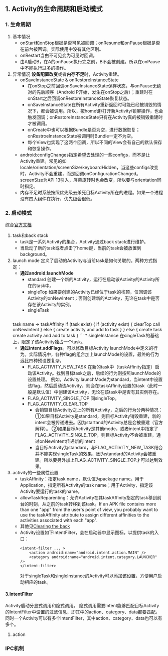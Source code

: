 ## 1. Activity的生命周期和启动模式
### 1. 生命周期
1. 基本情况
    * onStart和onStop根据是否可见被回调；onResume和onPause根据是否在前台被回调。实际使用中没有其他区别。
    * onRestart当由不可见变为可见时回调。
    * 由A启动B，在A的onPause执行完之前，B不会被创建。所以在onPause中不能执行过多的操作。
2. 异常情况
    **设备配置改变**或者**内存不足**时，Activity重建。
    * onSaveInstanceState & onRestoreInstanceState
        * 在onStop之前回调onSaveInstanceState保存状态，与onPause无绝对的先后顺序（Android P开始，发生在onStop之后）；重建时在onStart之后回调onRestoreInstanceState恢复状态。
        * onSaveInstanceState在所有Activity重新返回时可能已经被销毁的情况下，都会被调用。所以，按home键/打开新Activity/锁屏操作，也会触发回调；onRestoreInstanceState只有在Activity真的被销毁重建时才被调用。
        * onCreate中也可以根据Bundle是否为空，进行数据恢复；onRestroeInstanceState被调用时Bundle一定不为空。
        * 每个View也实现了这两个回调，所以不同的View会有自己的默认保存和恢复操作。
    * android:configChanges指定希望去处理的一些configs，而不是让Activity重建。常见的如locale/orientation/screenSize/keyboardHidden，当这些configs改变时，Activity不会重建，而是回调onConfigurationChanged。screenSize为API 13引入，屏幕旋转时也会改变，所以要与orientation同时指定。
    * 内存不足时系统按照优先级去杀死目标Activity所在的进程。如果一个进程没有四大组件在执行，优先级会很低。
### 2. 启动模式
综合[官方文档](https://developer.android.com/guide/components/activities/tasks-and-back-stack)
1. task和back stack
    * task是一系列Activity的集合，Activity通过back stack进行维护。
    * 当启动了新的task或者点击了home键，当前的task会被放置到background。
2. launch mode
	定义了启动的Activity与当前task是如何关联的。两种方式指定：
    * **通过android:launchMode**
        * standard
            创建一个新的Activity，运行在启动该Activity的Activity所在的task中。
        * singleTop
            如果要创建的Activity已经位于task的栈顶，仅回调该Activity的onNewIntent；否则创建新的Activity，无论在task中是否存在该Activity的实例。
        * singleTask
		```
	task name -> taskAffinity
	if (task exist) {
	  if (activity exist) {
	      clearTop
	      call onNewIntent
	  } else {
	      create activity and add to task
	  }
	} else {
	  create task
	  create activity and add to task
	}
		```
        * singleInstance
            在singleTask的基础上，限定了该Activity独占一个task。
    * **通过intent.addFlags**。可以修改目标Activity launchMode中定义的行为。实际情况中，各种flag的组合加上launchMode的设置，最终的行为远比四种预设要复杂。
        * FLAG_ACTIVITY_NEW_TASK
        在新的task中（taskAffinity指定）启动该Activity。找到目标task之后，后续的行为则按照launchMode的设置处理。
        例如，Activity launchMode为standard，当intent中设置该flag，然后启动该Activity，则会在taskAffinity设置的task（此时一般是默认值）中创建该Activity，无论在该task中是否有其实例存在。
        * FLAG_ACTIVITY_SINGLE_TOP
        同singleTop。
        * FLAG_ACTIVITY_CLEAR_TOP
            * 会销毁目标Activity之上的所有Activity，之后的行为分两种情况：
        ①如果目标Activity是standard，则目标Activity销毁重建，新的intent会被传递进去。因为startand的Activity总是会被重建（官方解释）。
        ②如果目标Activity是其他mode，或者intent中指定了FLAG_ACTIVITY_SINGLE_TOP，则目标Activity不会被重建，通过onNewIntent传递新的intent
            * 当目标Activity为standard，与FLAG_ACTIVITY_NEW_TASK结合并不能实现singleTask的效果，因为standard的Activity会被重建。所以要另外加上FLAG_ACTIVITY_SINGLE_TOP才可以达到效果。
3. activity的一些属性设置
    * taskAffinity：指定task name，默认值为package name。用于Application，指定所有Activity的task name；用于Activity，指定该Activity要运行的task的name。
    * allowTaskReparenting：允许Activity在其taskAffinity指定的task移到前台的时刻，从之前的task转移到该task。If an APK file contains more than one "app" from the user's point of view, you probably want to use the taskAffinity attribute to assign different affinities to the activities associated with each "app".
    * 其他见[Clearing the back](
https://developer.android.com/guide/components/activities/tasks-and-back-stack#Clearing)
    * Activity设置如下IntentFilter，会在启动器中显示图标，以提供task的入口：
        ```
        <intent-filter ... >
            <action android:name="android.intent.action.MAIN" />
            <category android:name="android.intent.category.LAUNCHER" />
        </intent-filter>
        ```
        对于singleTask和singleInstance的Activity可以添加该设置，方便用户启动相应的task。
        
#### 3.IntentFilter
Activity启动分显式调用和隐式调用。
隐式调用需要Intent能够匹配目标Activity的IntentFilter中设置的过滤信息，即其中的action、category、data都要匹配。同时一个Activity可以有多个IntentFilter，其中action、category、data也可以有多个。
1. action

### IPC机制
<!--stackedit_data:
eyJoaXN0b3J5IjpbMTMzOTQ5Njc5NSwtMjA4ODc0NjYxMl19
-->
